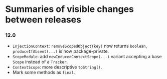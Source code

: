 # Summaries of visible changes between releases

### 12.0
- `InjectionContext`: `removeScopedObject(key)` now returns `boolean`, `produceIfAbsent(...)` is now package-private.
- `ScopeModule`: add `newInducedContextScope(...)` variant accepting a base `Scope` instead of a `Tracker`.
- `ContextScope`: more descriptive `toString()`.
- Mark some methods as `final`.
